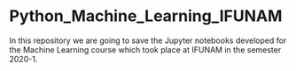 # Python_Machine_Learning_IFUNAM
In this repository we are going to save the Jupyter notebooks developed for the Machine Learning course which took place at IFUNAM in the semester 2020-1.
